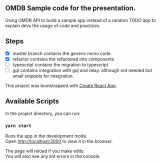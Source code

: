 ## OMDB Sample code for the presentation.

Using OMDB API to build a sample app instead of a random TODO app to explain devs the usage of code and practices.


## Steps

- [X] master branch contains the generic mono code.
- [X] refactor contains the refactored into components
- [ ] typescript contains the migration to typescript
- [ ] gql contains integration with gql and relay. although not needed but small snippets for integration.

This project was bootstrapped with [Create React App](https://github.com/facebook/create-react-app).

## Available Scripts

In the project directory, you can run:

### `yarn start`

Runs the app in the development mode.<br />
Open [http://localhost:3000](http://localhost:3000) to view it in the browser.

The page will reload if you make edits.<br />
You will also see any lint errors in the console.

